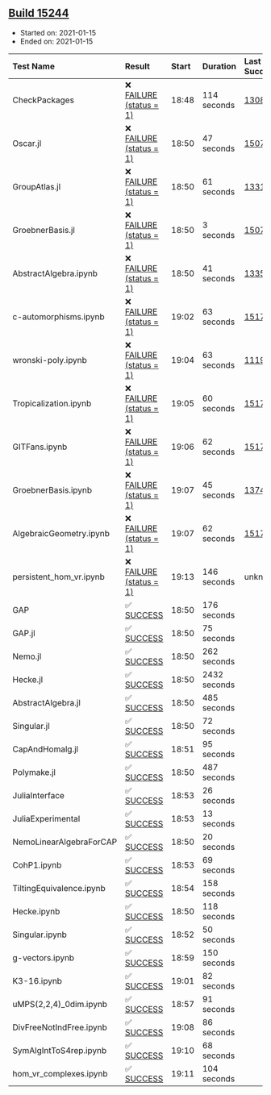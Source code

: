 ## [Build 15244](https://oscarci.mathematik.uni-kl.de/job/oscar/15244/)

* Started on: 2021-01-15
* Ended on: 2021-01-15

| Test Name    | Result | Start | Duration | Last Success | First Failure |
|:-------------|:-------|:------|:---------|:-------------|:--------------|
| CheckPackages | ❌ [FAILURE (status = 1)](https://oscarci.mathematik.uni-kl.de/job/oscar/15244/artifact/logs/build-15244/CheckPackages.log) | 18:48 | 114 seconds | [13085](https://oscarci.mathematik.uni-kl.de/job/oscar/13085/) | [13086](https://oscarci.mathematik.uni-kl.de/job/oscar/13086/) |
| Oscar.jl | ❌ [FAILURE (status = 1)](https://oscarci.mathematik.uni-kl.de/job/oscar/15244/artifact/logs/build-15244/Oscar.jl.log) | 18:50 | 47 seconds | [15079](https://oscarci.mathematik.uni-kl.de/job/oscar/15079/) | [15080](https://oscarci.mathematik.uni-kl.de/job/oscar/15080/) |
| GroupAtlas.jl | ❌ [FAILURE (status = 1)](https://oscarci.mathematik.uni-kl.de/job/oscar/15244/artifact/logs/build-15244/GroupAtlas.jl.log) | 18:50 | 61 seconds | [13311](https://oscarci.mathematik.uni-kl.de/job/oscar/13311/) | [13312](https://oscarci.mathematik.uni-kl.de/job/oscar/13312/) |
| GroebnerBasis.jl | ❌ [FAILURE (status = 1)](https://oscarci.mathematik.uni-kl.de/job/oscar/15244/artifact/logs/build-15244/GroebnerBasis.jl.log) | 18:50 | 3 seconds | [15079](https://oscarci.mathematik.uni-kl.de/job/oscar/15079/) | [15080](https://oscarci.mathematik.uni-kl.de/job/oscar/15080/) |
| AbstractAlgebra.ipynb | ❌ [FAILURE (status = 1)](https://oscarci.mathematik.uni-kl.de/job/oscar/15244/artifact/logs/build-15244/AbstractAlgebra.ipynb.log) | 18:50 | 41 seconds | [13355](https://oscarci.mathematik.uni-kl.de/job/oscar/13355/) | [13356](https://oscarci.mathematik.uni-kl.de/job/oscar/13356/) |
| c-automorphisms.ipynb | ❌ [FAILURE (status = 1)](https://oscarci.mathematik.uni-kl.de/job/oscar/15244/artifact/logs/build-15244/c-automorphisms.ipynb.log) | 19:02 | 63 seconds | [15177](https://oscarci.mathematik.uni-kl.de/job/oscar/15177/) | [15180](https://oscarci.mathematik.uni-kl.de/job/oscar/15180/) |
| wronski-poly.ipynb | ❌ [FAILURE (status = 1)](https://oscarci.mathematik.uni-kl.de/job/oscar/15244/artifact/logs/build-15244/wronski-poly.ipynb.log) | 19:04 | 63 seconds | [11192](https://oscarci.mathematik.uni-kl.de/job/oscar/11192/) | [11193](https://oscarci.mathematik.uni-kl.de/job/oscar/11193/) |
| Tropicalization.ipynb | ❌ [FAILURE (status = 1)](https://oscarci.mathematik.uni-kl.de/job/oscar/15244/artifact/logs/build-15244/Tropicalization.ipynb.log) | 19:05 | 60 seconds | [15176](https://oscarci.mathematik.uni-kl.de/job/oscar/15176/) | [15177](https://oscarci.mathematik.uni-kl.de/job/oscar/15177/) |
| GITFans.ipynb | ❌ [FAILURE (status = 1)](https://oscarci.mathematik.uni-kl.de/job/oscar/15244/artifact/logs/build-15244/GITFans.ipynb.log) | 19:06 | 62 seconds | [15177](https://oscarci.mathematik.uni-kl.de/job/oscar/15177/) | [15180](https://oscarci.mathematik.uni-kl.de/job/oscar/15180/) |
| GroebnerBasis.ipynb | ❌ [FAILURE (status = 1)](https://oscarci.mathematik.uni-kl.de/job/oscar/15244/artifact/logs/build-15244/GroebnerBasis.ipynb.log) | 19:07 | 45 seconds | [13748](https://oscarci.mathematik.uni-kl.de/job/oscar/13748/) | [13749](https://oscarci.mathematik.uni-kl.de/job/oscar/13749/) |
| AlgebraicGeometry.ipynb | ❌ [FAILURE (status = 1)](https://oscarci.mathematik.uni-kl.de/job/oscar/15244/artifact/logs/build-15244/AlgebraicGeometry.ipynb.log) | 19:07 | 62 seconds | [15177](https://oscarci.mathematik.uni-kl.de/job/oscar/15177/) | [15180](https://oscarci.mathematik.uni-kl.de/job/oscar/15180/) |
| persistent_hom_vr.ipynb | ❌ [FAILURE (status = 1)](https://oscarci.mathematik.uni-kl.de/job/oscar/15244/artifact/logs/build-15244/persistent_hom_vr.ipynb.log) | 19:13 | 146 seconds | unknown | unknown |
| GAP | ✅ [SUCCESS](https://oscarci.mathematik.uni-kl.de/job/oscar/15244/artifact/logs/build-15244/GAP.log) | 18:50 | 176 seconds |  |  |
| GAP.jl | ✅ [SUCCESS](https://oscarci.mathematik.uni-kl.de/job/oscar/15244/artifact/logs/build-15244/GAP.jl.log) | 18:50 | 75 seconds |  |  |
| Nemo.jl | ✅ [SUCCESS](https://oscarci.mathematik.uni-kl.de/job/oscar/15244/artifact/logs/build-15244/Nemo.jl.log) | 18:50 | 262 seconds |  |  |
| Hecke.jl | ✅ [SUCCESS](https://oscarci.mathematik.uni-kl.de/job/oscar/15244/artifact/logs/build-15244/Hecke.jl.log) | 18:50 | 2432 seconds |  |  |
| AbstractAlgebra.jl | ✅ [SUCCESS](https://oscarci.mathematik.uni-kl.de/job/oscar/15244/artifact/logs/build-15244/AbstractAlgebra.jl.log) | 18:50 | 485 seconds |  |  |
| Singular.jl | ✅ [SUCCESS](https://oscarci.mathematik.uni-kl.de/job/oscar/15244/artifact/logs/build-15244/Singular.jl.log) | 18:50 | 72 seconds |  |  |
| CapAndHomalg.jl | ✅ [SUCCESS](https://oscarci.mathematik.uni-kl.de/job/oscar/15244/artifact/logs/build-15244/CapAndHomalg.jl.log) | 18:51 | 95 seconds |  |  |
| Polymake.jl | ✅ [SUCCESS](https://oscarci.mathematik.uni-kl.de/job/oscar/15244/artifact/logs/build-15244/Polymake.jl.log) | 18:50 | 487 seconds |  |  |
| JuliaInterface | ✅ [SUCCESS](https://oscarci.mathematik.uni-kl.de/job/oscar/15244/artifact/logs/build-15244/JuliaInterface.log) | 18:53 | 26 seconds |  |  |
| JuliaExperimental | ✅ [SUCCESS](https://oscarci.mathematik.uni-kl.de/job/oscar/15244/artifact/logs/build-15244/JuliaExperimental.log) | 18:53 | 13 seconds |  |  |
| NemoLinearAlgebraForCAP | ✅ [SUCCESS](https://oscarci.mathematik.uni-kl.de/job/oscar/15244/artifact/logs/build-15244/NemoLinearAlgebraForCAP.log) | 18:50 | 20 seconds |  |  |
| CohP1.ipynb | ✅ [SUCCESS](https://oscarci.mathematik.uni-kl.de/job/oscar/15244/artifact/logs/build-15244/CohP1.ipynb.log) | 18:53 | 69 seconds |  |  |
| TiltingEquivalence.ipynb | ✅ [SUCCESS](https://oscarci.mathematik.uni-kl.de/job/oscar/15244/artifact/logs/build-15244/TiltingEquivalence.ipynb.log) | 18:54 | 158 seconds |  |  |
| Hecke.ipynb | ✅ [SUCCESS](https://oscarci.mathematik.uni-kl.de/job/oscar/15244/artifact/logs/build-15244/Hecke.ipynb.log) | 18:50 | 118 seconds |  |  |
| Singular.ipynb | ✅ [SUCCESS](https://oscarci.mathematik.uni-kl.de/job/oscar/15244/artifact/logs/build-15244/Singular.ipynb.log) | 18:52 | 50 seconds |  |  |
| g-vectors.ipynb | ✅ [SUCCESS](https://oscarci.mathematik.uni-kl.de/job/oscar/15244/artifact/logs/build-15244/g-vectors.ipynb.log) | 18:59 | 150 seconds |  |  |
| K3-16.ipynb | ✅ [SUCCESS](https://oscarci.mathematik.uni-kl.de/job/oscar/15244/artifact/logs/build-15244/K3-16.ipynb.log) | 19:01 | 82 seconds |  |  |
| uMPS(2,2,4)_0dim.ipynb | ✅ [SUCCESS](https://oscarci.mathematik.uni-kl.de/job/oscar/15244/artifact/logs/build-15244/uMPS-2-2-4-_0dim.ipynb.log) | 18:57 | 91 seconds |  |  |
| DivFreeNotIndFree.ipynb | ✅ [SUCCESS](https://oscarci.mathematik.uni-kl.de/job/oscar/15244/artifact/logs/build-15244/DivFreeNotIndFree.ipynb.log) | 19:08 | 86 seconds |  |  |
| SymAlgIntToS4rep.ipynb | ✅ [SUCCESS](https://oscarci.mathematik.uni-kl.de/job/oscar/15244/artifact/logs/build-15244/SymAlgIntToS4rep.ipynb.log) | 19:10 | 68 seconds |  |  |
| hom_vr_complexes.ipynb | ✅ [SUCCESS](https://oscarci.mathematik.uni-kl.de/job/oscar/15244/artifact/logs/build-15244/hom_vr_complexes.ipynb.log) | 19:11 | 104 seconds |  |  |

